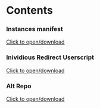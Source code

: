 # Contents

### Instances manifest
 [Click to open/download](https://github.com/bachig26/bachig26.github.io/raw/main/manifest.json)

### Inividious Redirect Userscript
 [Click to open/download](https://github.com/bachig26/bachig26.github.io/raw/main/invi-redirect.user.js)

### Alt Repo
 [Click to open/download](https://github.com/bachig26/bachig26.github.io/blob/main/alt/apps.json)
